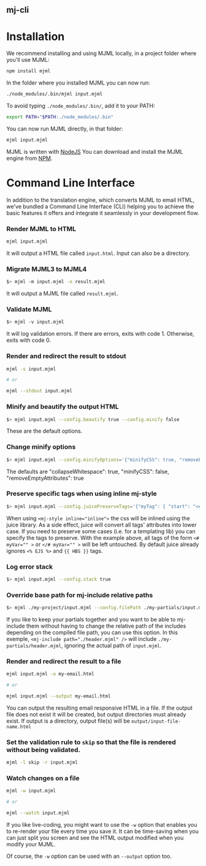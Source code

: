 ## mj-cli

# Installation

We recommend installing and using MJML locally, in a project folder where you'll use MJML:
```bash
npm install mjml
```
In the folder where you installed MJML you can now run:
```bash
./node_modules/.bin/mjml input.mjml
```
To avoid typing `./node_modules/.bin/`, add it to your PATH:
```bash
export PATH="$PATH:./node_modules/.bin"
```
You can now run MJML directly, in that folder:
```bash
mjml input.mjml
```

MJML is written with [NodeJS](https://nodejs.org/en/)
You can download and install the MJML engine from [NPM](https://www.npmjs.com).

# Command Line Interface

In addition to the translation engine, which converts MJML to email HTML, we've bundled a Command Line Interface (CLI) helping you to achieve the basic features it offers and integrate it seamlessly in your development flow.

### Render MJML to HTML

```bash
mjml input.mjml
```

It will output a HTML file called `input.html`.
Input can also be a directory.

### Migrate MJML3 to MJML4

```bash
$> mjml -m input.mjml -o result.mjml
```

It will output a MJML file called `result.mjml`.

### Validate MJML

```bash
$> mjml -v input.mjml
```

It will log validation errors. If there are errors, exits with code 1. Otherwise, exits with code 0.

### Render and redirect the result to stdout

```bash
mjml -s input.mjml

# or

mjml --stdout input.mjml
```

### Minify and beautify the output HTML

```bash
$> mjml input.mjml --config.beautify true --config.minify false
```

These are the default options.

### Change minify options

```bash
$> mjml input.mjml --config.minifyOptions='{"minifyCSS": true, "removeEmptyAttributes": false}'
```

The defaults are "collapseWhitespace": true, "minifyCSS": false, "removeEmptyAttributes": true

### Preserve specific tags when using inline mj-style

```bash
$> mjml input.mjml --config.juicePreserveTags='{"myTag": { "start": "<#", "end": "</#" }}'
```

When using `<mj-style inline="inline">` the css will be inlined using the juice library. As a side effect, juice will convert all tags' attributes into lower case. If you need to preserve some cases (i.e. for a templating lib) you can specify the tags to preserve. With the example above, all tags of the form `<# myVar="" >` or `</# myVar="" >` will be left untouched. By default juice already ignores `<% EJS %>` and `{{ HBS }}` tags.

### Log error stack

```bash
$> mjml input.mjml --config.stack true
```

### Override base path for mj-include relative paths

```bash
$> mjml ./my-project/input.mjml --config.filePath ./my-partials/input.mjml
```

If you like to keep your partials together and you want to be able to mj-include them without having to change the relative path of the includes depending on the compiled file path, you can use this option. In this exemple, `<mj-include path="./header.mjml" />` will include `./my-partials/header.mjml`, ignoring the actual path of `input.mjml`.

### Render and redirect the result to a file

```bash
mjml input.mjml -o my-email.html

# or

mjml input.mjml --output my-email.html
```

You can output the resulting email responsive HTML in a file.
If the output file does not exist it will be created, but output directories must already exist.
If output is a directory, output file(s) will be `output/input-file-name.html`

### Set the validation rule to `skip` so that the file is rendered without being validated.

```bash
mjml -l skip -r input.mjml
```

### Watch changes on a file

```bash
mjml -w input.mjml

# or

mjml --watch input.mjml
```

If you like live-coding, you might want to use the `-w` option that enables you to re-render your file every time you save it.
It can be time-saving when you can just split you screen and see the HTML output modified when you modify your MJML.

Of course, the `-w` option can be used with an `--output` option too.
